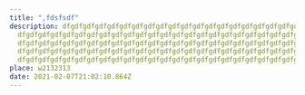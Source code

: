 ```yaml
---
title: ",fdsfsdf"
description: dfgdfgdfgdfgdfgdfgdfgdfgdfgdfgdfgdfgdfgdfgdfgdfgdfgdfgdfgdfgdfgdfgdfgdfgdfgdfgdfgdfgdfgdfg
  dfgdfgdfgdfgdfgdfgdfgdfgdfgdfgdfgdfgdfgdfgdfgdfgdfgdfgdfgdfgdfgdfgdfgdfgdfgdfgdfgdfgdfgdfg
  dfgdfgdfgdfgdfgdfgdfgdfgdfgdfgdfgdfgdfgdfgdfgdfgdfgdfgdfgdfgdfgdfgdfgdfgdfgdfgdfgdfgdfgdfg
  dfgdfgdfgdfgdfgdfgdfgdfgdfgdfgdfgdfgdfgdfgdfgdfgdfgdfgdfgdfgdfgdfgdfgdfgdfgdfgdfgdfgdfgdfg
  dfgdfgdfgdfgdfgdfgdfgdfgdfgdfgdfgdfgdfgdfgdfgdfgdfgdfgdfgdfgdfgdfgdfgdfgdfgdfgdfgdfgdfgdfg
place: ы2132313
date: 2021-02-07T21:02:10.864Z
---
```

